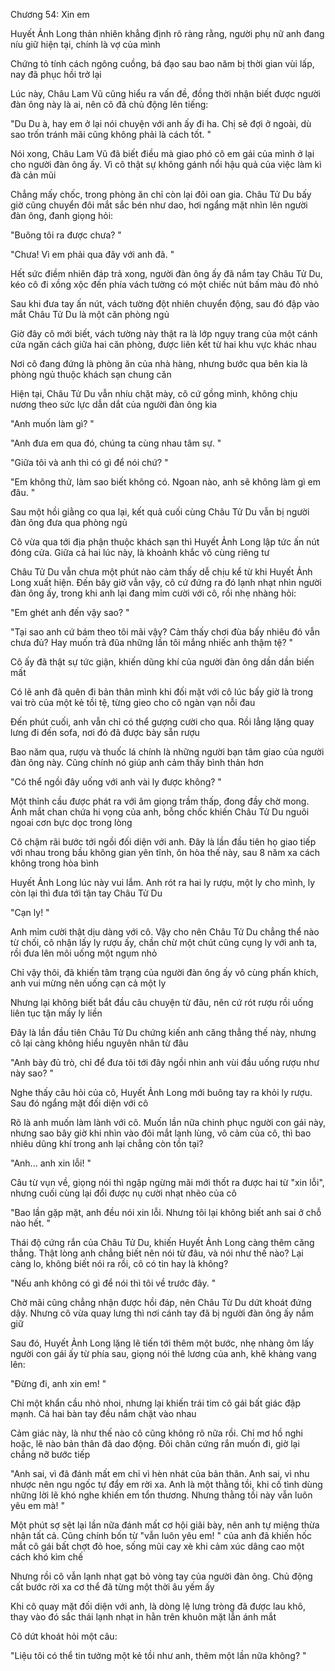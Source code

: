 




Chương 54: Xin em

Huyết Ảnh Long thản nhiên khẳng định rõ ràng rằng, người phụ nữ anh đang níu giữ hiện tại, chính là vợ của mình

Chứng tỏ tính cách ngông cuồng, bá đạo sau bao năm bị thời gian vùi lấp, nay đã phục hồi trở lại

Lúc này, Châu Lam Vũ cũng hiểu ra vấn đề, đồng thời nhận biết được người đàn ông này là ai, nên cô đã chủ động lên tiếng:

"Du Du à, hay em ở lại nói chuyện với anh ấy đi ha. Chị sẽ đợi ở ngoài, dù sao trốn tránh mãi cũng không phải là cách tốt. "

Nói xong, Châu Lam Vũ đã biết điều mà giao phó cô em gái của mình ở lại cho người đàn ông ấy. Vì cô thật sự không gánh nổi hậu quả của việc làm kì đà cản mũi

Chẳng mấy chốc, trong phòng ăn chỉ còn lại đôi oan gia. Châu Tử Du bấy giờ cũng chuyển đôi mắt sắc bén như dao, hơi ngẩng mặt nhìn lên người đàn ông, đanh giọng hỏi:

"Buông tôi ra được chưa? "

"Chưa! Vì em phải qua đây với anh đã. "

Hết sức điềm nhiên đáp trả xong, người đàn ông ấy đã nắm tay Châu Tử Du, kéo cô đi xồng xộc đến phía vách tường có một chiếc nút bấm màu đỏ nhỏ

Sau khi đưa tay ấn nút, vách tường đột nhiên chuyển động, sau đó đập vào mắt Châu Tử Du là một căn phòng ngủ

Giờ đây cô mới biết, vách tường này thật ra là lớp ngụy trang của một cánh cửa ngăn cách giữa hai căn phòng, được liên kết từ hai khu vực khác nhau


Nơi cô đang đứng là phòng ăn của nhà hàng, nhưng bước qua bên kia là phòng ngủ thuộc khách sạn chung căn

Hiện tại, Châu Tử Du vẫn nhíu chặt mày, cô cứ gồng mình, không chịu nương theo sức lực dẫn dắt của người đàn ông kia

"Anh muốn làm gì? "

"Anh đưa em qua đó, chúng ta cùng nhau tâm sự. "

"Giữa tôi và anh thì có gì để nói chứ? "

"Em không thử, làm sao biết không có. Ngoan nào, anh sẽ không làm gì em đâu. "

Sau một hồi giằng co qua lại, kết quả cuối cùng Châu Tử Du vẫn bị người đàn ông đưa qua phòng ngủ

Cô vừa qua tới địa phận thuộc khách sạn thì Huyết Ảnh Long lập tức ấn nút đóng cửa. Giữa cả hai lúc này, là khoảnh khắc vô cùng riêng tư

Châu Tử Du vẫn chưa một phút nào cảm thấy dễ chịu kể từ khi Huyết Ảnh Long xuất hiện. Đến bây giờ vẫn vậy, cô cứ đứng ra đó lạnh nhạt nhìn người đàn ông ấy, trong khi anh lại đang mỉm cười với cô, rồi nhẹ nhàng hỏi:

"Em ghét anh đến vậy sao? "

"Tại sao anh cứ bám theo tôi mãi vậy? Cảm thấy chơi đùa bấy nhiêu đó vẫn chưa đủ? Hay muốn trả đũa những lần tôi mắng nhiếc anh thậm tệ? "

Cô ấy đã thật sự tức giận, khiến dũng khí của người đàn ông dần dần biến mất

Có lẽ anh đã quên đi bản thân mình khi đối mặt với cô lúc bấy giờ là trong vai trò của một kẻ tồi tệ, từng gieo cho cô ngàn vạn nỗi đau

Đến phút cuối, anh vẫn chỉ có thể gượng cười cho qua. Rồi lẳng lặng quay lưng đi đến sofa, nơi đó đã được bày sẵn rượu

Bao năm qua, rượu và thuốc lá chính là những người bạn tâm giao của người đàn ông này. Cũng chính nó giúp anh cảm thấy bình thản hơn

"Có thể ngồi đây uống với anh vài ly được không? "


Một thỉnh cầu được phát ra với âm giọng trầm thấp, đong đầy chờ mong. Ánh mắt chan chứa hi vọng của anh, bỗng chốc khiến Châu Tử Du nguôi ngoai cơn bực dọc trong lòng

Cô chậm rãi bước tới ngồi đối diện với anh. Đây là lần đầu tiên họ giao tiếp với nhau trong bầu không gian yên tĩnh, ôn hòa thế này, sau 8 năm xa cách không trong hòa bình

Huyết Ảnh Long lúc này vui lắm. Anh rót ra hai ly rượu, một ly cho mình, ly còn lại thì đưa tới tận tay Châu Tử Du

"Cạn ly! "

Anh mỉm cười thật dịu dàng với cô. Vậy cho nên Châu Tử Du chẳng thể nào từ chối, cô nhận lấy ly rượu ấy, chần chừ một chút cũng cụng ly với anh ta, rồi đưa lên môi uống một ngụm nhỏ

Chỉ vậy thôi, đã khiến tâm trạng của người đàn ông ấy vô cùng phấn khích, anh vui mừng nên uống cạn cả một ly

Nhưng lại không biết bắt đầu câu chuyện từ đâu, nên cứ rót rượu rồi uống liên tục tận mấy ly liền

Đây là lần đầu tiên Châu Tử Du chứng kiến anh căng thẳng thế này, nhưng cô lại càng không hiểu nguyên nhân từ đâu

"Anh bày đủ trò, chỉ để đưa tôi tới đây ngồi nhìn anh vùi đầu uống rượu như này sao? "

Nghe thấy câu hỏi của cô, Huyết Ảnh Long mới buông tay ra khỏi ly rượu. Sau đó ngẩng mặt đối diện với cô

Rõ là anh muốn làm lành với cô. Muốn lần nữa chinh phục người con gái này, nhưng sao bây giờ khi nhìn vào đôi mắt lạnh lùng, vô cảm của cô, thì bao nhiêu dũng khí trong anh lại chẳng còn tồn tại?

"Anh... anh xin lỗi! "

Câu từ vụn về, giọng nói thì ngập ngừng mãi mới thốt ra được hai từ "xin lỗi", nhưng cuối cùng lại đổi được nụ cười nhạt nhẽo của cô

"Bao lần gặp mặt, anh đều nói xin lỗi. Nhưng tôi lại không biết anh sai ở chỗ nào hết. "

Thái độ cứng rắn của Châu Tử Du, khiến Huyết Ảnh Long càng thêm căng thẳng. Thật lòng anh chẳng biết nên nói từ đâu, và nói như thế nào? Lại càng lo, không biết nói ra rồi, cô có tin hay là không?

"Nếu anh không có gì để nói thì tôi về trước đây. "


Chờ mãi cũng chẳng nhận được hồi đáp, nên Châu Tử Du dứt khoát đứng dậy. Nhưng cô vừa quay lưng thì nơi cánh tay đã bị người đàn ông ấy nắm giữ

Sau đó, Huyết Ảnh Long lặng lẽ tiến tới thêm một bước, nhẹ nhàng ôm lấy người con gái ấy từ phía sau, giọng nói thê lương của anh, khẽ khàng vang lên:

"Đừng đi, anh xin em! "

Chỉ một khẩn cầu nhỏ nhoi, nhưng lại khiến trái tim cô gái bất giác đập mạnh. Cả hai bàn tay đều nắm chặt vào nhau

Cảm giác này, là như thế nào cô cũng không rõ nữa rồi. Chỉ mơ hồ nghi hoặc, lẽ nào bản thân đã dao động. Đôi chân cứng rắn muốn đi, giờ lại chẳng nỡ bước tiếp

"Anh sai, vì đã đánh mất em chỉ vì hèn nhát của bản thân. Anh sai, vì nhu nhược nên ngu ngốc tự đẩy em rời xa. Anh là một thằng tồi, khi cố tình dùng những lời lẽ khó nghe khiến em tổn thương. Nhưng thằng tồi này vẫn luôn yêu em mà! "

Một phút sợ sệt lại lần nữa đánh mất cơ hội giãi bày, nên anh tự miệng thừa nhận tất cả. Cũng chính bốn từ "vẫn luôn yêu em! " của anh đã khiến hốc mắt cô gái bất chợt đỏ hoe, sống mũi cay xè khi cảm xúc dâng cao một cách khó kìm chế

Nhưng rồi cô vẫn lạnh nhạt gạt bỏ vòng tay của người đàn ông. Chủ động cất bước rời xa cơ thể đã từng một thời âu yếm ấy

Khi cô quay mặt đối diện với anh, là dòng lệ lưng tròng đã được lau khô, thay vào đó sắc thái lạnh nhạt in hằn trên khuôn mặt lẫn ánh mắt

Cô dứt khoát hỏi một câu:

"Liệu tôi có thể tin tưởng một kẻ tồi như anh, thêm một lần nữa không? "





